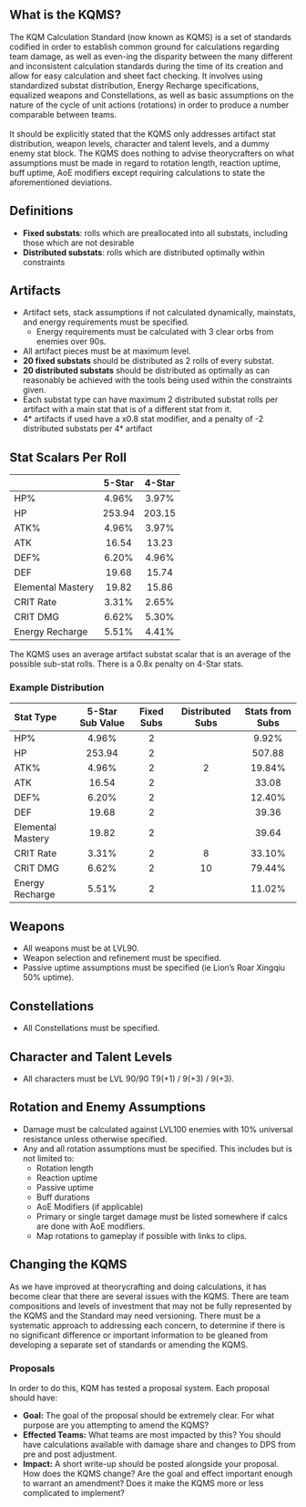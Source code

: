 ## What is the KQMS?
The KQM Calculation Standard (now known as KQMS) is a set of standards codified in order to establish common ground for calculations regarding team damage, as well as even-ing the disparity between the many different and inconsistent calculation standards during the time of its creation and allow for easy calculation and sheet fact checking. It involves using standardized substat distribution, Energy Recharge specifications, equalized weapons and Constellations, as well as basic assumptions on the nature of the cycle of unit actions (rotations) in order to produce a number comparable between teams. 
<br></br>
It should be explicitly stated that the KQMS only addresses artifact stat distribution, weapon levels, character and talent levels, and a dummy enemy stat block. The KQMS does nothing to advise theorycrafters on what assumptions must be made in regard to rotation length, reaction uptime, buff uptime, AoE modifiers except requiring calculations to state the aforementioned deviations.


## Definitions
- **Fixed substats**: rolls which are preallocated into all substats, including those which are not desirable
- **Distributed substats**: rolls which are distributed optimally within constraints

## Artifacts
- Artifact sets, stack assumptions if not calculated dynamically, mainstats, and energy requirements must be specified.
    - Energy requirements must be calculated with 3 clear orbs from enemies over 90s.
- All artifact pieces must be at maximum level.
- **20 fixed substats** should be distributed as 2 rolls of every substat.
- **20 distributed substats** should be distributed as optimally as can reasonably be achieved with the tools being used within the constraints given.
- Each substat type can have maximum 2 distributed substat rolls per artifact with a main stat that is of a different stat from it.
- 4* artifacts if used have a x0.8 stat modifier, and a penalty of -2 distributed substats per 4* artifact

## Stat Scalars Per Roll
|                   | <div class="s5">5-Star</div> | <div class="s4">4-Star</div> |
|:------------------|:----------------------------:|:----------------------------:|
| HP%               |                        4.96% |                        3.97% |
| HP                |                       253.94 |                       203.15 |
| ATK%              |                        4.96% |                        3.97% |
| ATK               |                        16.54 |                        13.23 |
| DEF%              |                        6.20% |                        4.96% |
| DEF               |                        19.68 |                        15.74 |
| Elemental Mastery |                        19.82 |                        15.86 |
| CRIT Rate         |                        3.31% |                        2.65% |
| CRIT DMG          |                        6.62% |                        5.30% |
| Energy Recharge   |                        5.51% |                        4.41% |

The KQMS uses an average artifact substat scalar that is an average of the possible sub-stat rolls. There is a 0.8x penalty on 4-Star stats.

### Example Distribution

 **Stat Type**         | **<div class="s5">5-Star Sub Value</div>** | **Fixed Subs** | **Distributed Subs** | **Stats from Subs** 
|:---------------------|:-------------------------------------:|:--------------:|:--------------------:|:---------:
 HP%               | 4.96%                                 | 2              |                      | 9.92%     
 HP                | 253.94                                | 2              |                      | 507.88    
 ATK%              | 4.96%                                 | 2              | 2                    | 19.84%    
 ATK               | 16.54                                 | 2              |                      | 33.08     
 DEF%              | 6.20%                                 | 2              |                      | 12.40%    
 DEF               | 19.68                                 | 2              |                      | 39.36     
 Elemental Mastery | 19.82                                 | 2              |                      | 39.64     
 CRIT Rate         | 3.31%                                 | 2              | 8                    | 33.10%     
 CRIT DMG          | 6.62%                                 | 2              | 10                   | 79.44%    
 Energy Recharge   | 5.51%                                 | 2              |                      | 11.02%    


 <!--![](/kqms/example_distribution.png) -->

## Weapons
- All weapons must be at LVL90.
- Weapon selection and refinement must be specified.
- Passive uptime assumptions must be specified (ie Lion’s Roar Xingqiu 50% uptime).

## Constellations
- All Constellations must be specified.

## Character and Talent Levels
- All characters must be LVL 90/90 T9(+1) / 9(+3) / 9(+3).

## Rotation and Enemy Assumptions
- Damage must be calculated against LVL100 enemies with 10% universal resistance unless otherwise specified. 
- Any and all rotation assumptions must be specified. This includes but is not limited to:
    - Rotation length
    - Reaction uptime
    - Passive uptime
    - Buff durations
    - AoE Modifiers (if applicable)
    - Primary or single target damage must be listed somewhere if calcs are done with AoE modifiers.
    - Map rotations to gameplay if possible with links to clips.

## Changing the KQMS
As we have improved at theorycrafting and doing calculations, it has become clear that there are several issues with the KQMS. There are team compositions and levels of investment that may not be fully represented by the KQMS and the Standard may need versioning. There must be a systematic approach to addressing each concern, to determine if there is no significant difference or important information to be gleaned from developing a separate set of standards or amending the KQMS.


### Proposals
In order to do this, KQM has tested a proposal system. Each proposal should have:
- **Goal:** The goal of the proposal should be extremely clear. For what purpose are you attempting to amend the KQMS?
- **Effected Teams:** What teams are most impacted by this? You should have calculations available with damage share and changes to DPS from pre and post adjustment.
- **Impact:** A short write-up should be posted alongside your proposal. How does the KQMS change? Are the goal and effect important enough to warrant an amendment? Does it make the KQMS more or less complicated to implement?

